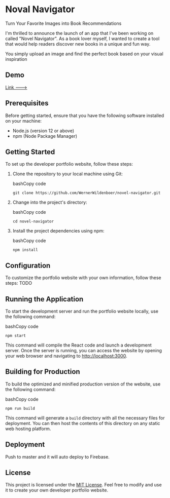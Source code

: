 # Noval Navigator 

Turn Your Favorite Images into Book Recommendations

I'm thrilled to announce the launch of an app that I've been working on called "Novel Navigator". As a book lover myself, I wanted to create a tool that would help readers discover new books in a unique and fun way.

You simply upload an image and find the perfect book based on your visual inspiration

## Demo
[Link --->](novel-navigator-48b76.web.app)
## Prerequisites

Before getting started, ensure that you have the following software installed on your machine:

-   Node.js (version 12 or above)
-   npm (Node Package Manager)

## Getting Started


To set up the developer portfolio website, follow these steps:

1.  Clone the repository to your local machine using Git:

    bashCopy code

    `git clone https://github.com/WernerWildenboer/novel-navigator.git`

2.  Change into the project's directory:

    bashCopy code

    `cd novel-navigator`

3.  Install the project dependencies using npm:

    bashCopy code

    `npm install`

## Configuration


To customize the portfolio website with your own information, follow these steps:
TODO

## Running the Application


To start the development server and run the portfolio website locally, use the following command:

bashCopy code

`npm start`

This command will compile the React code and launch a development server. Once the server is running, you can access the website by opening your web browser and navigating to [http://localhost:3000](http://localhost:3000/).

## Building for Production


To build the optimized and minified production version of the website, use the following command:

bashCopy code

`npm run build`

This command will generate a `build` directory with all the necessary files for deployment. You can then host the contents of this directory on any static web hosting platform.


## Deployment


Push to master and it will auto deploy to Firebase.

## License

This project is licensed under the [MIT License](https://chat.openai.com/LICENSE). Feel free to modify and use it to create your own developer portfolio website.
